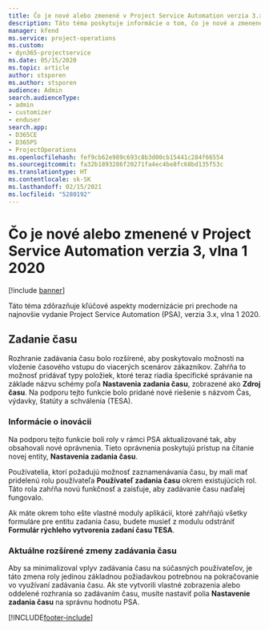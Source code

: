 ```yaml
---
title: Čo je nové alebo zmenené v Project Service Automation verzia 3.x, vlna 1 2020
description: Táto téma poskytuje informácie o tom, čo je nové a zmenené v Project Service Automation verzia 3, vlna 1 2020.
manager: kfend
ms.service: project-operations
ms.custom:
- dyn365-projectservice
ms.date: 05/15/2020
ms.topic: article
author: stsporen
ms.author: stsporen
audience: Admin
search.audienceType:
- admin
- customizer
- enduser
search.app:
- D365CE
- D365PS
- ProjectOperations
ms.openlocfilehash: fef9cb62e989c693c8b3d00cb15441c284f66554
ms.sourcegitcommit: fa32b1893286f20271fa4ec4be8fc68bd135f53c
ms.translationtype: HT
ms.contentlocale: sk-SK
ms.lasthandoff: 02/15/2021
ms.locfileid: "5280192"
---
```

# <a name="whats-new-or-changed-in-project-service-automation-version-3-wave-1-2020"></a>Čo je nové alebo zmenené v Project Service Automation verzia 3, vlna 1 2020

[!include [banner](../includes/psa-now-project-operations.md)]

Táto téma zdôrazňuje kľúčové aspekty modernizácie pri prechode na najnovšie vydanie Project Service Automation (PSA), verzia 3.x, vlna 1 2020.

## <a name="time-entry"></a>Zadanie času
Rozhranie zadávania času bolo rozšírené, aby poskytovalo možnosti na vloženie časového vstupu do viacerých scenárov zákazníkov. Zahŕňa to možnosť pridávať typy položiek, ktoré teraz riadia špecifické správanie na základe názvu schémy poľa **Nastavenia zadania času**, zobrazené ako **Zdroj času**. Na podporu tejto funkcie bolo pridané nové riešenie s názvom Čas, výdavky, štatúty a schválenia (TESA).

### <a name="upgrade-consideration"></a>Informácie o inovácii
Na podporu tejto funkcie boli roly v rámci PSA aktualizované tak, aby obsahovali nové oprávnenia. Tieto oprávnenia poskytujú prístup na čítanie novej entity, **Nastavenia zadania času**.

Používatelia, ktorí požadujú možnosť zaznamenávania času, by mali mať pridelenú rolu používateľa **Používateľ zadania času** okrem existujúcich rol. Táto rola zahŕňa novú funkčnosť a zaisťuje, aby zadávanie času naďalej fungovalo.

Ak máte okrem toho ešte vlastné moduly aplikácií, ktoré zahŕňajú všetky formuláre pre entitu zadania času, budete musieť z modulu odstrániť **Formulár rýchleho vytvorenia zadaní času TESA**.

### <a name="currently-extended-time-entry-changes"></a>Aktuálne rozšírené zmeny zadávania času
Aby sa minimalizoval vplyv zadávania času na súčasných používateľov, je táto zmena roly jedinou základnou požiadavkou potrebnou na pokračovanie vo využívaní zadávania času. Ak ste vytvorili vlastné zobrazenia alebo oddelené rozhrania so zadávaním času, musíte nastaviť polia **Nastavenie zadania času** na správnu hodnotu PSA.


[!INCLUDE[footer-include](../includes/footer-banner.md)]